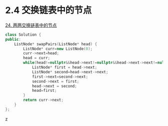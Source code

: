 # 2.4 交换链表中的节点

[24. 两两交换链表中的节点](https://leetcode.cn/problems/swap-nodes-in-pairs/)

```cpp
class Solution {
public:
    ListNode* swapPairs(ListNode* head) {
        ListNode* curr=new ListNode(0);
        curr->next=head;
        head = curr;
        while(head!=nullptr&&head->next!=nullptr&&head->next->next!=nullptr){
            ListNode* first = head->next;
            ListNode* second=head->next->next;
            first->next=second->next;
            second->next = first;
            head->next = second;
            head=first;
        }
        return curr->next;
    }
};
```

z